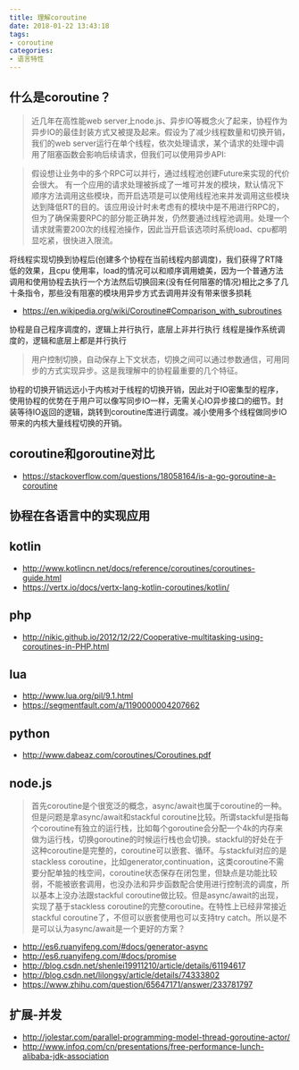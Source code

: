 ```yaml
---
title: 理解coroutine
date: 2018-01-22 13:43:18
tags:
- coroutine
categories:
- 语言特性
---
```


## 什么是coroutine？

> 近几年在高性能web server上node.js、异步IO等概念火了起来，协程作为异步IO的最佳封装方式又被提及起来。假设为了减少线程数量和切换开销，我们的web server运行在单个线程，依次处理请求，某个请求的处理中调用了阻塞函数会影响后续请求，但我们可以使用异步API:

> 假设想让业务中的多个RPC可以并行，通过线程池创建Future来实现的代价会很大。
有一个应用的请求处理被拆成了一堆可并发的模块，默认情况下顺序方法调用这些模块，而开启选项是可以使用线程池来并发调用这些模块达到降低RT的目的。该应用设计时未考虑有的模块中是不用进行RPC的，但为了确保需要RPC的部分能正确并发，仍然要通过线程池调用。处理一个请求就需要200次的线程池操作，因此当开启该选项时系统load、cpu都明显吃紧，很快进入限流。

将线程实现切换到协程后(创建多个协程在当前线程内部调度)，我们获得了RT降低的效果，且cpu 使用率，load的情况可以和顺序调用媲美，因为一个普通方法调用和使用协程去执行一个方法然后切换回来(没有任何阻塞的情况)相比之多了几十条指令，那些没有阻塞的模块用异步方式去调用并没有带来很多损耗

- https://en.wikipedia.org/wiki/Coroutine#Comparison_with_subroutines

协程是自己程序调度的，逻辑上并行执行，底层上非并行执行
线程是操作系统调度的，逻辑和底层上都是并行执行

> 用户控制切换，自动保存上下文状态，切换之间可以通过参数通信，可用同步的方式实现异步。这是我理解中的协程最重要的几个特征。

协程的切换开销远远小于内核对于线程的切换开销，因此对于IO密集型的程序，使用协程的优势在于用户可以像写同步IO一样，无需关心IO异步接口的细节。封装等待IO返回的逻辑，跳转到coroutine库进行调度。减小使用多个线程做同步IO带来的内核大量线程切换的开销。

## coroutine和goroutine对比

- https://stackoverflow.com/questions/18058164/is-a-go-goroutine-a-coroutine

## 协程在各语言中的实现应用

## kotlin

- http://www.kotlincn.net/docs/reference/coroutines/coroutines-guide.html
- https://vertx.io/docs/vertx-lang-kotlin-coroutines/kotlin/

## php

- http://nikic.github.io/2012/12/22/Cooperative-multitasking-using-coroutines-in-PHP.html

## lua

- http://www.lua.org/pil/9.1.html
- https://segmentfault.com/a/1190000004207662

## python

- http://www.dabeaz.com/coroutines/Coroutines.pdf

## node.js

> 首先coroutine是个很宽泛的概念，async/await也属于coroutine的一种。但是问题是拿async/await和stackful coroutine比较。所谓stackful是指每个coroutine有独立的运行栈，比如每个goroutine会分配一个4k的内存来做为运行栈，切换goroutine的时候运行栈也会切换。stackful的好处在于这种coroutine是完整的，coroutine可以嵌套、循环。与stackful对应的是stackless coroutine，比如generator,continuation，这类coroutine不需要分配单独的栈空间，coroutine状态保存在闭包里，但缺点是功能比较弱，不能被嵌套调用，也没办法和异步函数配合使用进行控制流的调度，所以基本上没办法跟stackful coroutine做比较。但是async/await的出现，实现了基于stackless coroutine的完整coroutine。在特性上已经非常接近stackful coroutine了，不但可以嵌套使用也可以支持try catch。所以是不是可以认为async/await是一个更好的方案？

- http://es6.ruanyifeng.com/#docs/generator-async
- http://es6.ruanyifeng.com/#docs/promise
- http://blog.csdn.net/shenlei19911210/article/details/61194617
- http://blog.csdn.net/lilongsy/article/details/74333802
- https://www.zhihu.com/question/65647171/answer/233781797

## 扩展-并发

- http://jolestar.com/parallel-programming-model-thread-goroutine-actor/
- http://www.infoq.com/cn/presentations/free-performance-lunch-alibaba-jdk-association